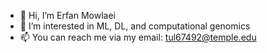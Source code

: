- 👋 Hi, I’m Erfan Mowlaei
- 👀 I’m interested in ML, DL, and computational genomics
- 📫 You can reach me via my email: tul67492@temple.edu

<!---
ErfanMowlaei/ErfanMowlaei is a ✨ special ✨ repository because its `README.md` (this file) appears on your GitHub profile.
You can click the Preview link to take a look at your changes.
--->

